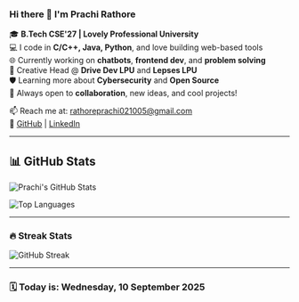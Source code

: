 ### Hi there 👋 I'm Prachi Rathore

🎓 **B.Tech CSE'27 | Lovely Professional University**  
💻 I code in **C/C++, Java, Python**, and love building web-based tools  
🌐 Currently working on **chatbots**, **frontend dev**, and **problem solving**  
🎨 Creative Head @ **Drive Dev LPU** and **Lepses LPU**  
🛡️ Learning more about **Cybersecurity** and **Open Source**  
🤝 Always open to **collaboration**, new ideas, and cool projects!

📫 Reach me at: rathoreprachi021005@gmail.com  
🔗 [GitHub](https://github.com/rathoreprachi05) | [LinkedIn](https://www.linkedin.com/in/prachirathore)

---

## 📊 GitHub Stats

![Prachi's GitHub Stats](https://github-readme-stats.vercel.app/api?username=rathoreprachi05&show_icons=true&theme=tokyonight)

![Top Languages](https://github-readme-stats.vercel.app/api/top-langs/?username=rathoreprachi05&layout=compact&theme=tokyonight)

---

### 🔥 Streak Stats

![GitHub Streak](https://streak-stats.demolab.com?user=rathoreprachi05&theme=tokyonight&hide_border=true)

---

### 🗓️ Today is: <!--date--> Wednesday, 10 September 2025 <!--/date-->
